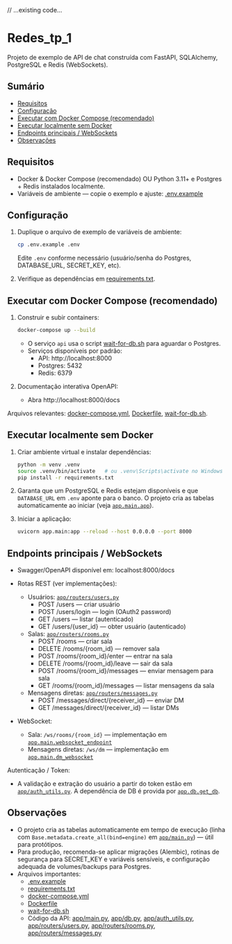 // ...existing code...
# Redes_tp_1

Projeto de exemplo de API de chat construída com FastAPI, SQLAlchemy, PostgreSQL e Redis (WebSockets).

## Sumário
- [Requisitos](#requisitos)
- [Configuração](#configura%C3%A7%C3%A3o)
- [Executar com Docker Compose (recomendado)](#executar-com-docker-compose-recomendado)
- [Executar localmente sem Docker](#executar-localmente-sem-docker)
- [Endpoints principais / WebSockets](#endpoints-principais--websockets)
- [Observações](#observa%C3%A7%C3%B5es)

## Requisitos
- Docker & Docker Compose (recomendado) OU Python 3.11+ e Postgres + Redis instalados localmente.
- Variáveis de ambiente — copie o exemplo e ajuste: [.env.example](.env.example)

## Configuração
1. Duplique o arquivo de exemplo de variáveis de ambiente:
   ```sh
   cp .env.example .env
   ```
   Edite `.env` conforme necessário (usuário/senha do Postgres, DATABASE_URL, SECRET_KEY, etc).

2. Verifique as dependências em [requirements.txt](requirements.txt).

## Executar com Docker Compose (recomendado)
1. Construir e subir containers:
   ```sh
   docker-compose up --build
   ```
   - O serviço `api` usa o script [wait-for-db.sh](wait-for-db.sh) para aguardar o Postgres.
   - Serviços disponíveis por padrão:
     - API: http://localhost:8000
     - Postgres: 5432
     - Redis: 6379

2. Documentação interativa OpenAPI:
   - Abra http://localhost:8000/docs

Arquivos relevantes: [docker-compose.yml](docker-compose.yml), [Dockerfile](Dockerfile), [wait-for-db.sh](wait-for-db.sh).

## Executar localmente sem Docker
1. Criar ambiente virtual e instalar dependências:
   ```sh
   python -m venv .venv
   source .venv/bin/activate   # ou .venv\Scripts\activate no Windows
   pip install -r requirements.txt
   ```

2. Garanta que um PostgreSQL e Redis estejam disponíveis e que `DATABASE_URL` em `.env` aponte para o banco. O projeto cria as tabelas automaticamente ao iniciar (veja [`app.main.app`](app/main.py)).

3. Iniciar a aplicação:
   ```sh
   uvicorn app.main:app --reload --host 0.0.0.0 --port 8000
   ```

## Endpoints principais / WebSockets
- Swagger/OpenAPI disponível em: localhost:8000/docs
- Rotas REST (ver implementações):
  - Usuários: [`app/routers/users.py`](app/routers/users.py)
    - POST /users — criar usuário
    - POST /users/login — login (OAuth2 password)
    - GET /users — listar (autenticado)
    - GET /users/{user_id} — obter usuário (autenticado)
  - Salas: [`app/routers/rooms.py`](app/routers/rooms.py)
    - POST /rooms — criar sala
    - DELETE /rooms/{room_id} — remover sala
    - POST /rooms/{room_id}/enter — entrar na sala
    - DELETE /rooms/{room_id}/leave — sair da sala
    - POST /rooms/{room_id}/messages — enviar mensagem para sala
    - GET /rooms/{room_id}/messages — listar mensagens da sala
  - Mensagens diretas: [`app/routers/messages.py`](app/routers/messages.py)
    - POST /messages/direct/{receiver_id} — enviar DM
    - GET /messages/direct/{receiver_id} — listar DMs

- WebSocket:
  - Sala: `/ws/rooms/{room_id}` — implementação em [`app.main.websocket_endpoint`](app/main.py)
  - Mensagens diretas: `/ws/dm` — implementação em [`app.main.dm_websocket`](app/main.py)

Autenticação / Token:
- A validação e extração do usuário a partir do token estão em [`app/auth_utils.py`](app/auth_utils.py). A dependência de DB é provida por [`app.db.get_db`](app/db.py).

## Observações
- O projeto cria as tabelas automaticamente em tempo de execução (linha com `Base.metadata.create_all(bind=engine)` em [`app/main.py`](app/main.py)) — útil para protótipos.
- Para produção, recomenda-se aplicar migrações (Alembic), rotinas de segurança para SECRET_KEY e variáveis sensíveis, e configuração adequada de volumes/backups para Postgres.
- Arquivos importantes:
  - [.env.example](.env.example)
  - [requirements.txt](requirements.txt)
  - [docker-compose.yml](docker-compose.yml)
  - [Dockerfile](Dockerfile)
  - [wait-for-db.sh](wait-for-db.sh)
  - Código da API: [app/main.py](app/main.py), [app/db.py](app/db.py), [app/auth_utils.py](app/auth_utils.py), [app/routers/users.py](app/routers/users.py), [app/routers/rooms.py](app/routers/rooms.py), [app/routers/messages.py](app/routers/messages.py)
